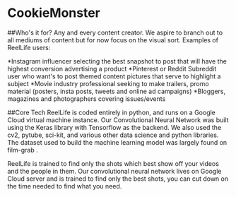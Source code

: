 # CookieMonster


##Who's it for?
Any and every content creator. We aspire to branch out to all mediums of content but for now focus on the visual sort.
Examples of ReelLife users:

*Instagram influencer selecting the best snapshot to post that will have the highest conversion advertising a product
*Pinterest or Reddit Subreddit user who want's to post themed content pictures that serve to highlight a subject
*Movie industry professional seeking to make trailers, promo material (posters, insta posts, tweets and online ad campaigns)
*Bloggers, magazines and photographers covering issues/events

##Core Tech
ReelLife is coded entirely in python, and runs on a Google Cloud virtual machine instance. Our Convolutional Neural Network was built using the Keras library with Tensorflow as the backend. We also used the cv2, pytube, sci-kit, and various other data science and python libraries. The dataset used to build the machine learning model was largely found on film-grab .

ReelLife is trained to find only the shots which best show off your videos and the people in them. Our convolutional neural network lives on Google Cloud server and is trained to find only the best shots, you can cut down on the time needed to find what you need.
